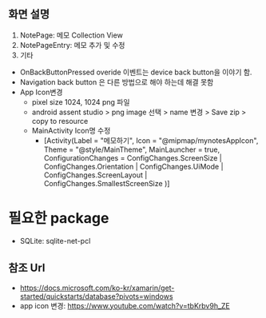 ## 화면 설명
1. NotePage: 메모 Collection View
2. NotePageEntry: 메모 추가 및 수정
3. 기타
  - OnBackButtonPressed overide 이벤트는 device back button을 이야기 함.
  - Navigation back button 은 다른 방법으로 해야 하는데 해결 못함
  - App Icon변경
    - pixel size 1024, 1024 png 파일
    - android assent studio > png image 선택 > name 변경 > Save zip >  copy to resource
    - MainActivity Icon명 수정
      - [Activity(Label = "메모하기", Icon = "@mipmap/mynotesAppIcon", Theme = "@style/MainTheme", MainLauncher = true, ConfigurationChanges = ConfigChanges.ScreenSize | ConfigChanges.Orientation | ConfigChanges.UiMode | ConfigChanges.ScreenLayout | ConfigChanges.SmallestScreenSize )]
   

# 필요한 package
  - SQLite: sqlite-net-pcl

## 참조 Url
  - https://docs.microsoft.com/ko-kr/xamarin/get-started/quickstarts/database?pivots=windows
  - app icon 변경: https://www.youtube.com/watch?v=tbKrbv9h_ZE
